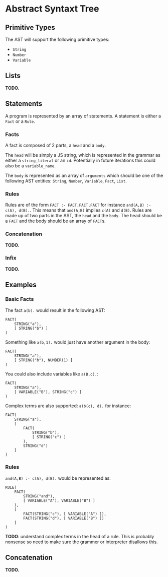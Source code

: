 

# Abstract Syntaxt Tree

## Primitive Types
The AST will support the following primitive types:

- `String`
- `Number`
- `Variable`

## Lists

__TODO.__

## Statements

A program is represented by an array of statements. A statement is
either a `Fact` or a `Rule`.

### Facts

A fact is composed of 2 parts, a `head` and a `body`.

The `head` will be simply a JS string, which is represented in the grammar as
either a `string_literal` or an `id`. Potentially in future iterations this
could also be a `variable_name`.

The `body` is represented as an array of `arguments` which should be one of the
following AST entities: `String`, `Number`, `Variable`, `Fact`, `List`.

### Rules

Rules are of the form `FACT :- FACT,FACT,FACT` for instance `and(A,B) :- c(A), d(B).`.
This means that `and(A,B)` implies `c(A)` and `d(B)`. Rules are made up of two
parts in the AST, the `head` and the `body`. The head should be a `FACT` and the
body should be an array of `FACT`s.

### Concatenation

__TODO.__

### Infix

__TODO.__

## Examples

### Basic Facts

The fact `a(b).` would result in the following AST:

```
FACT(
	STRING("a"),
	[ STRING("b") ]
)
```

Something like `a(b,1).` would just have another argument in the body:

```
FACT(
	STRING("a"),
	[ STRING("b"), NUMBER(1) ]
)
```

You could also include variables like `a(B,c).`:

```
FACT(
	STRING("a"),
	[ VARIABLE("B"), STRING("c") ]
)
```

Complex terms are also supported: `a(b(c), d).` for instance:

```
FACT(
	STRING("a"),
	[
		FACT(
			STRING("b"),
			[ STRING("c") ]
		),
		STRING("d")
	]
)
```

### Rules

`and(A,B) :- c(A), d(B).` would be represented as:

```
RULE(
	FACT(
		STRING("and"),
		[ VARIABLE("A"), VARIABLE("B") ]
	),
	[
		FACT(STRING("c"), [ VARIABLE("A") ]),
		FACT(STRING("d"), [ VARIABLE("B") ])
	]
)
```

__TODO__: understand complex terms in the head of a rule. This is probably nonsense
		so need to make sure the grammer or interpreter disallows this.

## Concatenation

__TODO.__

